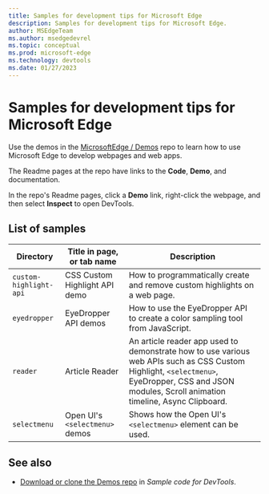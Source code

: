 ```yaml
---
title: Samples for development tips for Microsoft Edge
description: Samples for development tips for Microsoft Edge.
author: MSEdgeTeam
ms.author: msedgedevrel
ms.topic: conceptual
ms.prod: microsoft-edge
ms.technology: devtools
ms.date: 01/27/2023
---
```

# Samples for development tips for Microsoft Edge

Use the demos in the [MicrosoftEdge / Demos](https://github.com/MicrosoftEdge/Demos#readme) repo to learn how to use Microsoft Edge to develop webpages and web apps.

The Readme pages at the repo have links to the **Code**, **Demo**, and documentation.

In the repo's Readme pages, click a **Demo** link, right-click the webpage, and then select **Inspect** to open DevTools.


<!-- ====================================================================== -->
## List of samples

| Directory | Title in page, or tab name | Description |
|---|---|---|
| `custom-highlight-api` | CSS Custom Highlight API demo | How to programmatically create and remove custom highlights on a web page. |
| `eyedropper` | EyeDropper API demos | How to use the EyeDropper API to create a color sampling tool from JavaScript. |
| `reader` | Article Reader | An article reader app used to demonstrate how to use various web APIs such as CSS Custom Highlight, `<selectmenu>`, EyeDropper, CSS and JSON modules, Scroll animation timeline, Async Clipboard. |
| `selectmenu` | Open UI's `<selectmenu>` demos | Shows how the Open UI's `<selectmenu>` element can be used. |


<!-- ====================================================================== -->
## See also

* [Download or clone the Demos repo](../devtools-guide-chromium/sample-code/sample-code.md#download-or-clone-the-demos-repo) in _Sample code for DevTools_.
